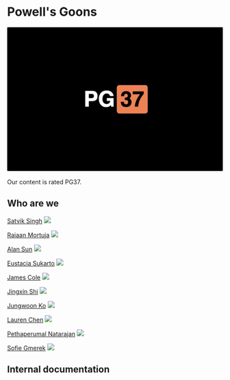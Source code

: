 # Powell's Goons
![](branding/teamIcon.jpg)

Our content is rated PG37. 


## Who are we
[Satvik Singh](https://link-to-github-page)
![](img-link)

[Raiaan Mortuja](https://link-to-github-page)
![](img-link)

[Alan Sun](https://link-to-github-page)
![](img-link)

[Eustacia Sukarto](https://link-to-github-page)
![](img-link)

[James Cole](https://link-to-github-page)
![](img-link)

[Jingxin Shi](https://link-to-github-page)
![](img-link)

[Jungwoon Ko](https://link-to-github-page)
![](img-link)

[Lauren Chen](https://link-to-github-page)
![](img-link)

[Pethaperumal Natarajan](https://link-to-github-page)
![](img-link)

[Sofie Gmerek](https://link-to-github-page)
![](img-link)


## Internal documentation

<!-- Your team page should have the team name, brand, any values you think are important, and a roster of all the team members.  The roster should provide a brief overview of each member with a link to their personal Github page.  The team page can include humor or whatever culture makes sense to your team, but keep it reasonable as it may be shown to others.  -->

<!-- For internal documentation -->
